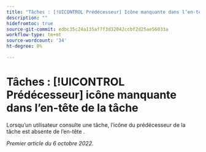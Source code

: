 ```yaml
---
title: "Tâches : [!UICONTROL Prédécesseur] Icône manquante dans l’en-tête de la tâche"
description: ""
hidefromtoc: true
source-git-commit: edbc35c24a135af7f3d32042ccbf2d25ae56033a
workflow-type: tm+mt
source-wordcount: '34'
ht-degree: 0%

---
```



# Tâches : [!UICONTROL Prédécesseur] icône manquante dans l’en-tête de la tâche

Lorsqu’un utilisateur consulte une tâche, l’icône du prédécesseur de la tâche est absente de l’en-tête .

_Premier article du 6 octobre 2022._

